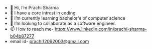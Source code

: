 - 👋 Hi, I’m Prachi Sharma
- 👀 I have a core intrest in coding.
- 🌱 I’m currently learning bachelor's of computer science
- 💞️ I’m looking to collaborate as a software engineer.
- 📫 How to reach me- https://www.linkedin.com/in/prachi-sharma-b04b87277
-  email id- prachi12092003@gmail.com


<!---
PrachiSharma1239/PrachiSharma1239 is a ✨ special ✨ repository because its `README.md` (this file) appears on your GitHub profile.
You can click the Preview link to take a look at your changes.
--->

